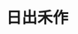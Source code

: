 ---
title: "日出禾作"
description: "日出禾作"
layout: shop
keywords:
  - 美食競賽
  - 台灣美食
  - 美食精選
datePublished: "2025-06-30"
dateModified: "2025-07-04"
city: "台東縣"
district: "關山鎮"
address: "台東縣關山鎮"
phone: "0934254225"
geo: "23.00883812667777, 121.17446331185239"
google_map: "https://maps.app.goo.gl/fcdGazZMM8UPkXPcA"
footinder: "https://footinder.com.tw/%E5%8F%B0%E6%9D%B1%E7%B8%A3%E9%97%9C%E5%B1%B1%E9%8E%AE/75186/"
official: "https://www.facebook.com/richuhezuo/"
award:
  - name: "500盤"
    year: "2024"
    entries:
      - dishes:
          - "炙燒SILAW飯糰"

---